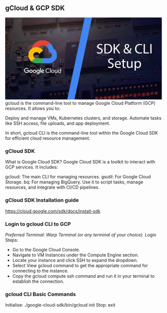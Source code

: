 ## gCloud & GCP SDK

![alt text](Images/CLI%20&%20SDK.png)
gcloud is the command-line tool to manage Google Cloud Platform (GCP) resources. It allows you to:

Deploy and manage VMs, Kubernetes clusters, and storage.
Automate tasks like SSH access, file uploads, and app deployment.

In short, gcloud CLI is the command-line tool within the Google Cloud SDK for efficient cloud resource management.

### gCloud SDK
What is Google Cloud SDK?
Google Cloud SDK is a toolkit to interact with GCP services. It includes:

gcloud: The main CLI for managing resources.
gsutil: For Google Cloud Storage.
bq: For managing BigQuery.
Use it to script tasks, manage resources, and integrate with CI/CD pipelines.

### gCloud SDK Installation guide
https://cloud.google.com/sdk/docs/install-sdk

### Login to gcloud CLI to GCP
*Preferred Terminal: Warp Terminal (or any terminal of your choice).*
Login Steps:
- Go to the Google Cloud Console.
- Navigate to VM Instances under the Compute Engine section.
- Locate your instance and click SSH to expand the dropdown.
- Select View gcloud command to get the appropriate command for connecting to the instance.
- Copy the gcloud compute ssh command and run it in your terminal to establish the connection.

### gcloud CLI Basic Commands
Initialise: ./google-cloud-sdk/bin/gcloud init
Stop: exit
